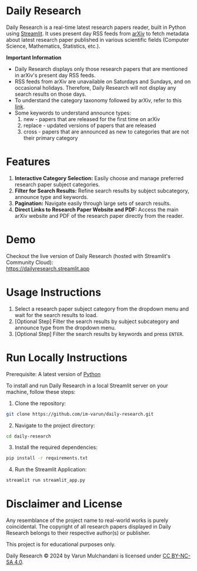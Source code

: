 # Daily Research

Daily Research is a real-time latest research papers reader, built in Python using [Streamlit](https://streamlit.io/). It uses present day RSS feeds from [arXiv](https://arxiv.org/) to fetch metadata about latest research paper published in various scientific fields (Computer Science, Mathematics, Statistics, etc.).

**Important Information**  
- Daily Research displays only those research papers that are mentioned in arXiv's present day RSS feeds. 
- RSS feeds from arXiv are unavailable on Saturdays and Sundays, and on occasional holidays. Therefore, Daily Research will not display any search results on those days.
- To understand the category taxonomy followed by arXiv, refer to this [link](https://arxiv.org/category_taxonomy).
- Some keywords to understand announce types:
    1. new - papers that are released for the first time on arXiv
    2. replace - updated versions of papers that are released
    3. cross - papers that are announced as new to categories that are not their primary category

# Features

1. **Interactive Category Selection:** Easily choose and manage preferred research paper subject categories.
2. **Filter for Search Results:** Refine search results by subject subcategory, announce type and keywords.
3. **Pagination:** Navigate easily through large sets of search results.
4. **Direct Links to Research Paper Website and PDF:** Access the main arXiv website and PDF of the research paper directly from the reader.

# Demo

Checkout the live version of Daily Research (hosted with Streamlit's Community Cloud):  
https://dailyresearch.streamlit.app

# Usage Instructions

1. Select a research paper subject category from the dropdown menu and wait for the search results to load.
2. [Optional Step] Filter the search results by subject subcategory and announce type from the dropdown menu.
3. [Optional Step] Filter the search results by keywords and press `ENTER`.

# Run Locally Instructions

Prerequisite: A latest version of [Python](https://www.python.org/)

To install and run Daily Research in a local Streamlit server on your machine, follow these steps:

1. Clone the repository:
```sh
git clone https://github.com/im-varun/daily-research.git
```

2. Navigate to the project directory:
```sh
cd daily-research
```

3. Install the required dependencies:
```sh
pip install -r requirements.txt
```

4. Run the Streamlit Application:
```sh
streamlit run streamlit_app.py
```

# Disclaimer and License

Any resemblance of the project name to real-world works is purely coincidental. The copyright of all research papers displayed in Daily Research belongs to their respective author(s) or publisher.  

This project is for educational purposes only.
  
Daily Research © 2024 by Varun Mulchandani is licensed under [CC BY-NC-SA 4.0](https://creativecommons.org/licenses/by-nc-sa/4.0/).